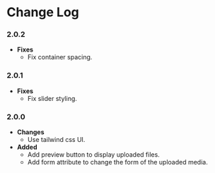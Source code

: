 # Change Log

### 2.0.2
- **Fixes**
    - Fix container spacing.
### 2.0.1
- **Fixes**
    - Fix slider styling.
### 2.0.0
- **Changes**
    - Use tailwind css UI.
- **Added**
    - Add preview button to display uploaded files.
    - Add form attribute to change the form of the uploaded media.